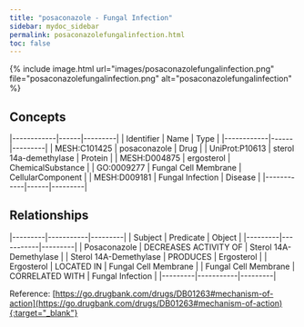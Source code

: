 ```yaml
---
title: "posaconazole - Fungal Infection"
sidebar: mydoc_sidebar
permalink: posaconazolefungalinfection.html
toc: false 
---
```


{% include image.html url="images/posaconazolefungalinfection.png" file="posaconazolefungalinfection.png" alt="posaconazolefungalinfection" %}

## Concepts

|------------|------|---------|
| Identifier | Name | Type    |
|------------|------|---------|
| MESH:C101425 | posaconazole | Drug |
| UniProt:P10613 | sterol 14a-demethylase | Protein |
| MESH:D004875 | ergosterol | ChemicalSubstance |
| GO:0009277 | Fungal Cell Membrane | CellularComponent |
| MESH:D009181 | Fungal Infection | Disease |
|------------|------|---------|

## Relationships

|---------|-----------|---------|
| Subject | Predicate | Object  |
|---------|-----------|---------|
| Posaconazole | DECREASES ACTIVITY OF | Sterol 14A-Demethylase |
| Sterol 14A-Demethylase | PRODUCES | Ergosterol |
| Ergosterol | LOCATED IN | Fungal Cell Membrane |
| Fungal Cell Membrane | CORRELATED WITH | Fungal Infection |
|---------|-----------|---------|

Reference: [https://go.drugbank.com/drugs/DB01263#mechanism-of-action](https://go.drugbank.com/drugs/DB01263#mechanism-of-action){:target="_blank"}